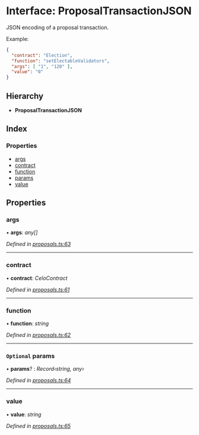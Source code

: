 # Interface: ProposalTransactionJSON

JSON encoding of a proposal transaction.

Example:
```json
{
  "contract": "Election",
  "function": "setElectableValidators",
  "args": [ "1", "120" ],
  "value": "0"
}
```

## Hierarchy

* **ProposalTransactionJSON**

## Index

### Properties

* [args](_proposals_.proposaltransactionjson.md#args)
* [contract](_proposals_.proposaltransactionjson.md#contract)
* [function](_proposals_.proposaltransactionjson.md#function)
* [params](_proposals_.proposaltransactionjson.md#optional-params)
* [value](_proposals_.proposaltransactionjson.md#value)

## Properties

###  args

• **args**: *any[]*

*Defined in [proposals.ts:63](https://github.com/celo-org/celo-monorepo/blob/master/packages/sdk/governance/src/proposals.ts#L63)*

___

###  contract

• **contract**: *CeloContract*

*Defined in [proposals.ts:61](https://github.com/celo-org/celo-monorepo/blob/master/packages/sdk/governance/src/proposals.ts#L61)*

___

###  function

• **function**: *string*

*Defined in [proposals.ts:62](https://github.com/celo-org/celo-monorepo/blob/master/packages/sdk/governance/src/proposals.ts#L62)*

___

### `Optional` params

• **params**? : *Record‹string, any›*

*Defined in [proposals.ts:64](https://github.com/celo-org/celo-monorepo/blob/master/packages/sdk/governance/src/proposals.ts#L64)*

___

###  value

• **value**: *string*

*Defined in [proposals.ts:65](https://github.com/celo-org/celo-monorepo/blob/master/packages/sdk/governance/src/proposals.ts#L65)*
